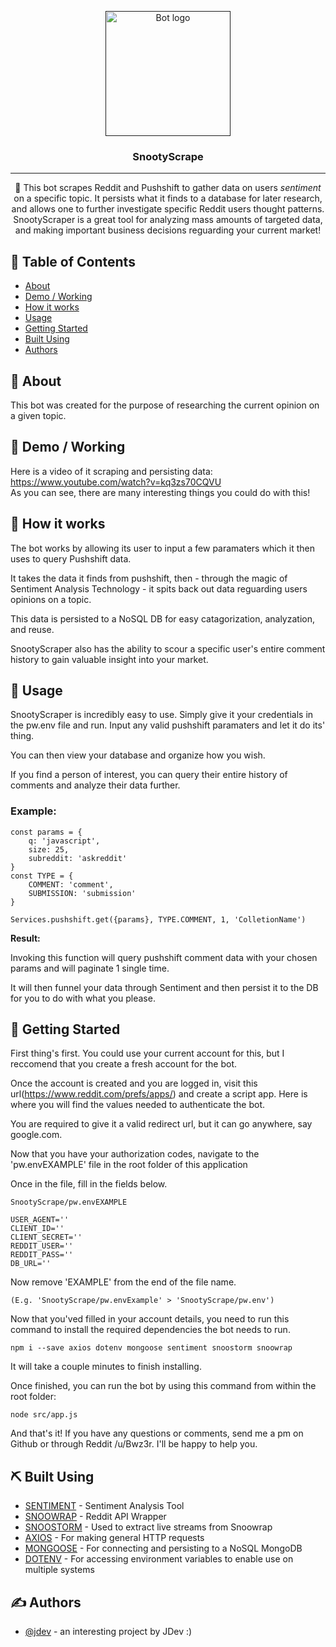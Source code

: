 <p align="center">
  <a href="" rel="noopener">
 <img width=200px height=200px src="https://i.imgur.com/FxL5qM0.jpg" alt="Bot logo"></a>
</p>

<h3 align="center">SnootyScrape</h3>


---

<p align="center"> 🤖 This bot scrapes Reddit and Pushshift to gather data on users <em>sentiment</em> on a specific topic. It persists what it finds to a database for later research, and allows one to further investigate specific Reddit users thought patterns. SnootyScraper is a great tool for analyzing mass amounts of targeted data, and making important business decisions reguarding your current market!
    <br> 
</p>

## 📝 Table of Contents

- [About](#about)
- [Demo / Working](#demo)
- [How it works](#working)
- [Usage](#usage)
- [Getting Started](#getting_started)
- [Built Using](#built_using)
- [Authors](#authors)

## 🧐 About <a name = "about"></a>

This bot was created for the purpose of researching the current opinion on a given topic.

## 🎥 Demo / Working <a name = "demo"></a>

Here is a video of it scraping and persisting data: <a href= 'https://www.youtube.com/watch?v=kq3zs70CQVU'>https://www.youtube.com/watch?v=kq3zs70CQVU</a><br>
As you can see, there are many interesting things you could do with this!


## 💭 How it works <a name = "working"></a>

The bot works by allowing its user to input a few paramaters which it then uses to query Pushshift data.

It takes the data it finds from pushshift, then - through the magic of Sentiment Analysis Technology - it spits back out data reguarding users opinions on a topic.

This data is persisted to a NoSQL DB for easy catagorization, analyzation, and reuse.

SnootyScraper also has the ability to scour a specific user's entire comment history to gain valuable insight into your market.


## 🎈 Usage <a name = "usage"></a>

SnootyScraper is incredibly easy to use. Simply give it your credentials in the pw.env file and run. Input any valid pushshift paramaters and let it do its' thing.

You can then view your database and organize how you wish.

If you find a person of interest, you can query their entire history of comments and analyze their data further.

### Example:
```
const params = {
    q: 'javascript',
    size: 25,
    subreddit: 'askreddit'
}
const TYPE = {
    COMMENT: 'comment',
    SUBMISSION: 'submission'
}

Services.pushshift.get({params}, TYPE.COMMENT, 1, 'ColletionName')
```

**Result:**

Invoking this function will query pushshift comment data with your chosen params and will paginate 1 single time.

It will then funnel your data through Sentiment and then persist it to the DB for you to do with what you please.


## 🏁 Getting Started <a name = "getting_started"></a>


First thing's first. You could use your current account for this, but I reccomend that you create a fresh account for the bot.

Once the account is created and you are logged in, visit this url(https://www.reddit.com/prefs/apps/) and create a script app. Here is where you will find the values needed to authenticate the bot.

You are required to give it a valid redirect url, but it can go anywhere, say google.com.

Now that you have your authorization codes, navigate to the 'pw.envEXAMPLE' file in the root folder of this application

Once in the file, fill in the fields below.

    SnootyScrape/pw.envEXAMPLE
```
USER_AGENT=''
CLIENT_ID=''
CLIENT_SECRET=''
REDDIT_USER=''
REDDIT_PASS=''
DB_URL=''
```
Now remove 'EXAMPLE' from the end of the file name.

    (E.g. 'SnootyScrape/pw.envExample' > 'SnootyScrape/pw.env')

Now that you'ved filled in your account details, you need to run this command to install the required dependencies the bot needs to run.

```
npm i --save axios dotenv mongoose sentiment snoostorm snoowrap
```

It will take a couple minutes to finish installing.

Once finished, you can run the bot by using this command from within the root folder:

    node src/app.js

And that's it! If you have any questions or comments, send me a pm on Github or through Reddit /u/Bwz3r. I'll be happy to help you.

## ⛏️ Built Using <a name = "built_using"></a>

- [SENTIMENT](https://www.npmjs.com/package/sentiment) - Sentiment Analysis Tool
- [SNOOWRAP](https://www.npmjs.com/package/snoowrap) - Reddit API Wrapper
- [SNOOSTORM](https://www.npmjs.com/package/snoostorm) - Used to extract live streams from Snoowrap
- [AXIOS](https://www.npmjs.com/package/axios) - For making general HTTP requests
- [MONGOOSE](https://www.npmjs.com/package/mongoose) - For connecting and persisting to a NoSQL MongoDB
- [DOTENV](https://www.npmjs.com/package/dotenv) - For accessing environment variables to enable use on multiple systems


## ✍️ Authors <a name = "authors"></a>

- [@jdev](https://github.com/web-temps) - an interesting project by JDev :)

